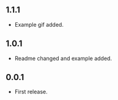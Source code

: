 ## 1.1.1
* Example gif added.

## 1.0.1
* Readme changed and example added.

## 0.0.1
* First release.
